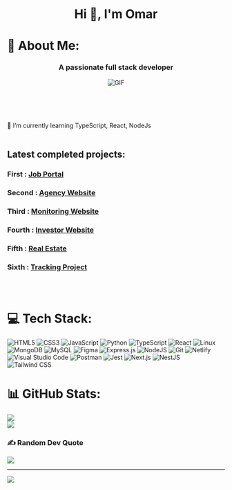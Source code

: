
<h1 align="center">Hi 👋, I'm Omar</h1>

# 💫 About Me:
<h3 align="center">A passionate full stack developer</h3>

<p align="center"> <img src="https://media.giphy.com/media/i4MAH84pqe2m2aVojc/giphy.gif" alt="GIF"></p>
<br><br><br><br>🌱 I’m currently learning TypeScript, React, NodeJs
<br><br><h2>Latest completed projects:</h2>
<h3 style="font-weight: bold;">First : <a href="https://job-portal-next-js.vercel.app/" target="_blank">Job Portal</a></h3>
<h3 style="font-weight: bold;">Second : <a href="https://agency-website-next-js.vercel.app/" target="_blank">Agency Website</a></h3>
<h3 style="font-weight: bold;">Third : <a href="https://ui-ux-web-site-next-js.vercel.app/" target="_blank">Monitoring Website</a></h3>
<h3 style="font-weight: bold;">Fourth : <a href="https://invest-project-next-js.vercel.app/" target="_blank">Investor Website</a></h3>
<h3 style="font-weight: bold;">Fifth : <a href="https://real-estate-iota-olive.vercel.app/" target="_blank">Real Estate</a></h3>
<h3 style="font-weight: bold;">Sixth : <a href="https://track-p-next-js.vercel.app/" target="_blank">Tracking Project</a></h3><br><br>




# 💻 Tech Stack:
![HTML5](https://img.shields.io/badge/html5-%23E34F26.svg?style=for-the-badge&logo=html5&logoColor=white) ![CSS3](https://img.shields.io/badge/css3-%231572B6.svg?style=for-the-badge&logo=css3&logoColor=white) ![JavaScript](https://img.shields.io/badge/javascript-%23323330.svg?style=for-the-badge&logo=javascript&logoColor=%23F7DF1E) ![Python](https://img.shields.io/badge/python-3670A0?style=for-the-badge&logo=python&logoColor=ffdd54) ![TypeScript](https://img.shields.io/badge/typescript-%23007ACC.svg?style=for-the-badge&logo=typescript&logoColor=white) ![React](https://img.shields.io/badge/react-%2320232a.svg?style=for-the-badge&logo=react&logoColor=%2361DAFB) ![Linux](https://img.shields.io/badge/Linux-FCC624?style=for-the-badge&logo=linux&logoColor=black) ![MongoDB](https://img.shields.io/badge/MongoDB-%234ea94b.svg?style=for-the-badge&logo=mongodb&logoColor=white) ![MySQL](https://img.shields.io/badge/mysql-%2300f.svg?style=for-the-badge&logo=mysql&logoColor=white) ![Figma](https://img.shields.io/badge/figma-%23F24E1E.svg?style=for-the-badge&logo=figma&logoColor=white) ![Express.js](https://img.shields.io/badge/express.js-%23404d59.svg?style=for-the-badge&logo=express&logoColor=%2361DAFB) ![NodeJS](https://img.shields.io/badge/node.js-6DA55F?style=for-the-badge&logo=node.js&logoColor=white) ![Git](https://img.shields.io/badge/git-%23F05033.svg?style=for-the-badge&logo=git&logoColor=white) ![Netlify](https://img.shields.io/badge/netlify-%23000000.svg?style=for-the-badge&logo=netlify&logoColor=#00C7B7) ![Visual Studio Code](https://img.shields.io/badge/Visual%20Studio%20Code-0078d7.svg?style=for-the-badge&logo=visual-studio-code&logoColor=white) ![Postman](https://img.shields.io/badge/Postman-FF6C37?style=for-the-badge&logo=postman&logoColor=white) ![Jest](https://img.shields.io/badge/-jest-%23C21325?style=for-the-badge&logo=jest&logoColor=white) ![Next.js](https://img.shields.io/badge/next.js-%23000000.svg?style=for-the-badge&logo=nextdotjs&logoColor=white) ![NestJS](https://img.shields.io/badge/nestjs-%23E0234E.svg?style=for-the-badge&logo=nestjs&logoColor=white) ![Tailwind CSS](https://img.shields.io/badge/tailwindcss-%2338B2AC.svg?style=for-the-badge&logo=tailwind-css&logoColor=white) 


# 📊 GitHub Stats:
![](https://github-readme-stats.vercel.app/api?username=moonspark78&theme=radical&hide_border=false&include_all_commits=true&count_private=true)<br/>
![](https://github-readme-stats.vercel.app/api/top-langs/?username=moonspark78&theme=radical&hide_border=false&include_all_commits=true&count_private=true&layout=compact)

### ✍️ Random Dev Quote
![](https://quotes-github-readme.vercel.app/api?type=horizontal&theme=radical)

---
[![](https://visitcount.itsvg.in/api?id=syronev&icon=2&color=0)](https://visitcount.itsvg.in)


